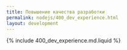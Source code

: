 ```yaml
---
title: Повышение качества разработки
permalink: nodejs/400_dev_experience.html
layout: development
---
```


{% include 400_dev_experience.md.liquid %}
